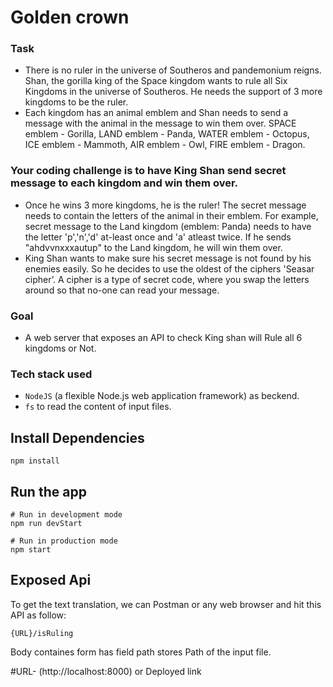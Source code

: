 # Golden crown


### Task
- There is no ruler in the universe of Southeros and pandemonium reigns. Shan, the gorilla king of the Space kingdom
wants to rule all Six Kingdoms in the universe of Southeros. He needs the support of 3 more kingdoms to be the ruler.
- Each kingdom has an animal emblem and Shan needs to send a message with the animal in the message to win them over.
SPACE emblem - Gorilla, LAND emblem - Panda, WATER emblem - Octopus,
ICE emblem - Mammoth, AIR emblem - Owl, FIRE emblem - Dragon. 
### Your coding challenge is to have King Shan send secret message to each kingdom and win them over.
- Once he wins 3 more kingdoms, he is the ruler! The secret message needs to contain the letters of the animal in their emblem.
For example, secret message to the Land kingdom (emblem: Panda) needs to have the letter 'p','n','d' at-least once and 'a' atleast twice. If he sends "ahdvvnxxxautup" to the Land kingdom, he will win them over.
- King Shan wants to make sure his secret message is not found by his enemies easily. So he decides to use the oldest of the
ciphers 'Seasar cipher’. A cipher is a type of secret code, where you swap the letters around so that no-one can read your
message.

### Goal
- A web server that exposes an API to check King shan will Rule all 6 kingdoms or Not.


### Tech stack used
-  `NodeJS`  (a flexible Node.js web application framework) as beckend.
-  `fs` to read the content of input files.

## Install Dependencies

```
npm install
```

## Run the app
```
# Run in development mode
npm run devStart

# Run in production mode
npm start
```

## Exposed Api 
To get the text translation, we can Postman or any web browser and hit this API as follow:

```
{URL}/isRuling
```
Body containes form has field path stores Path of the input file. 

#URL- (http://localhost:8000) or Deployed link 

